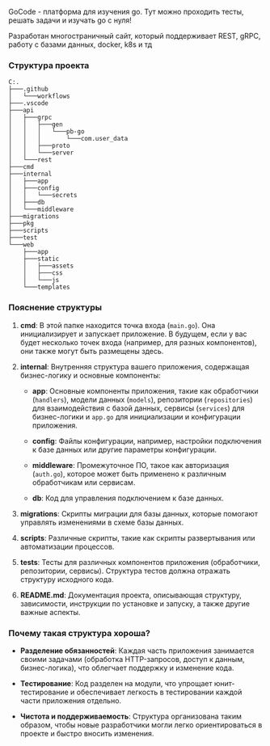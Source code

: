 GoCode - платформа для изучения go. Тут можно проходить тесты, решать задачи и изучать go с нуля!

Разработан многостраничный сайт, который поддерживает REST, gRPC, работу с базами данных, docker, k8s и тд

### Структура проекта

```
C:.
├───.github
│   └───workflows
├───.vscode
├───api
│   ├───grpc
│   │   ├───gen
│   │   │   └───pb-go
│   │   │       └───com.user_data
│   │   ├───proto
│   │   └───server
│   └───rest
├───cmd
├───internal
│   ├───app
│   ├───config
│   │   └───secrets
│   ├───db
│   └───middleware
├───migrations
├───pkg
├───scripts
├───test
└───web
    ├───app
    ├───static
    │   ├───assets
    │   ├───css
    │   └───js
    └───templates
```

### Пояснение структуры

1. **cmd**: В этой папке находится точка входа (`main.go`). Она инициализирует и запускает приложение. В будущем, если у вас будет несколько точек входа (например, для разных компонентов), они также могут быть размещены здесь.

2. **internal**: Внутренняя структура вашего приложения, содержащая бизнес-логику и основные компоненты:

   - **app**: Основные компоненты приложения, такие как обработчики (`handlers`), модели данных (`models`), репозитории (`repositories`) для взаимодействия с базой данных, сервисы (`services`) для бизнес-логики и `app.go` для инициализации и конфигурации приложения.

   - **config**: Файлы конфигурации, например, настройки подключения к базе данных или другие параметры конфигурации.

   - **middleware**: Промежуточное ПО, такое как авторизация (`auth.go`), которое может быть применено к различным обработчикам или сервисам.

   - **db**: Код для управления подключением к базе данных.

3. **migrations**: Скрипты миграции для базы данных, которые помогают управлять изменениями в схеме базы данных.

4. **scripts**: Различные скрипты, такие как скрипты развертывания или автоматизации процессов.

5. **tests**: Тесты для различных компонентов приложения (обработчики, репозитории, сервисы). Структура тестов должна отражать структуру исходного кода.

6. **README.md**: Документация проекта, описывающая структуру, зависимости, инструкции по установке и запуску, а также другие важные аспекты.

### Почему такая структура хороша?

- **Разделение обязанностей**: Каждая часть приложения занимается своими задачами (обработка HTTP-запросов, доступ к данным, бизнес-логика), что облегчает поддержку и изменение кода.

- **Тестирование**: Код разделен на модули, что упрощает юнит-тестирование и обеспечивает легкость в тестировании каждой части приложения отдельно.

- **Чистота и поддерживаемость**: Структура организована таким образом, чтобы новые разработчики могли легко ориентироваться в проекте и быстро вносить изменения.
